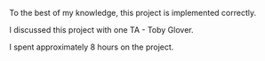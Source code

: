 To the best of my knowledge, this project is implemented correctly.

I discussed this project with one TA - Toby Glover.

I spent approximately 8 hours on the project.